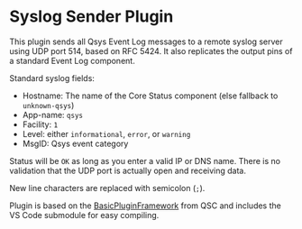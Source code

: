 # Syslog Sender Plugin

This plugin sends all Qsys Event Log messages to a remote syslog server using UDP port 514, based on RFC 5424.  It also replicates the output pins of a standard Event Log component.

Standard syslog fields:
- Hostname: The name of the Core Status component (else fallback to `unknown-qsys`)
- App-name: `qsys`
- Facility: `1`
- Level: either `informational`, `error`, or `warning`
- MsgID: Qsys event category

Status will be `OK` as long as you enter a valid IP or DNS name.  There is no validation that the UDP port is actually open and receiving data.

New line characters are replaced with semicolon (`;`).

Plugin is based on the [BasicPluginFramework](https://bitbucket.org/qsc-communities/basicpluginframework/src/main/) from QSC and includes the VS Code submodule for easy compiling.
